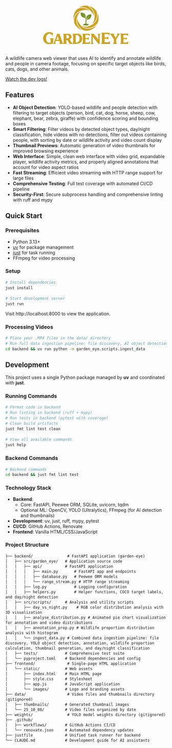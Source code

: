 
<div align="center">
  <img src="frontend/static/images/logo.png" alt="GardenEye Logo" width="80" />
  <br/>
  <img src="frontend/static/images/wordmark.png" alt="GardenEye" height="40" />
</div>

<br/>

A wildlife camera web viewer that uses AI to identify and annotate wildlife and people in camera footage, focusing on specific target objects like birds, cats, dogs, and other animals.

[Watch the dev logs!](https://youtube.com/playlist?list=PL2SaEVMy91qKqFED7C5Ah0m3iMt1X5nD4&si=FENz3UhlJ0tX4zfB)

## Features

- **AI Object Detection**: YOLO-based wildlife and people detection with filtering to target objects (person, bird, cat, dog, horse, sheep, cow, elephant, bear, zebra, giraffe) with confidence scoring and bounding boxes
- **Smart Filtering**: Filter videos by detected object types, day/night classification, hide videos with no detections, filter out videos containing people, with sorting by date or wildlife activity and video count display
- **Thumbnail Previews**: Automatic generation of video thumbnails for improved browsing experience
- **Web Interface**: Simple, clean web interface with video grid, expandable player, wildlife activity metrics, and properly aligned annotations that account for video aspect ratios
- **Fast Streaming**: Efficient video streaming with HTTP range support for large files
- **Comprehensive Testing**: Full test coverage with automated CI/CD pipeline
- **Security-First**: Secure subprocess handling and comprehensive linting with ruff and mypy

## Quick Start

### Prerequisites
- Python 3.13+
- [uv](https://github.com/astral-sh/uv) for package management
- [just](https://github.com/casey/just) for task running
- FFmpeg for video processing

### Setup
```bash
# Install dependencies
just install

# Start development server
just run
```

Visit http://localhost:8000 to view the application.

### Processing Videos
```bash
# Place your .MP4 files in the data/ directory
# Run full data ingestion pipeline: file discovery, AI object detection, wildlife proportion calculation, thumbnail generation, and day/night classification (requires dev dependencies)
cd backend && uv run python -m garden_eye.scripts.ingest_data
```

## Development

This project uses a single Python package managed by **uv** and coordinated with **just**.

### Running Commands
```bash
# Format code in backend
# Run linting in backend (ruff + mypy)
# Run tests in backend (pytest with coverage)
# Clean build artifacts
just fmt lint test clean

# View all available commands
just help
```

### Backend Commands
```bash
# Backend commands
cd backend && just fmt lint test
```

### Technology Stack
- **Backend**: 
  - Core: FastAPI, Peewee ORM, SQLite, uvicorn, tqdm
  - Optional ML: OpenCV, YOLO (Ultralytics), FFmpeg (for AI detection and thumbnails)
- **Development**: uv, just, ruff, mypy, pytest
- **CI/CD**: GitHub Actions, Renovate
- **Frontend**: Vanilla HTML/CSS/JavaScript

### Project Structure
```
├── backend/               # FastAPI application (garden-eye)
│   ├── src/garden_eye/   # Application source code
│   │   ├── api/          # FastAPI application
│   │   │   ├── main.py       # FastAPI app and endpoints
│   │   │   ├── database.py   # Peewee ORM models
│   │   │   └── range_stream.py # HTTP range streaming
│   │   ├── log.py            # Logging configuration
│   │   ├── helpers.py        # Helper functions, COCO target labels, and day/night detection
│   ├── src/scripts/      # Analysis and utility scripts  
│   │   ├── day_vs_night.py    # RGB color distribution analysis with 3D visualization
│   │   ├── analyse_distribution.py # Animated pie chart visualization for annotation and video distributions
│   │   ├── annotation_prop.py # Wildlife proportion distribution analysis with histogram
│   │   └── ingest_data.py # Combined data ingestion pipeline: file discovery, YOLO object detection, annotation, wildlife proportion calculation, thumbnail generation, and day/night classification
│   ├── tests/            # Comprehensive test suite
│   └── pyproject.toml    # Backend dependencies and config
├── frontend/              # Single-page HTML application
│   └── static/           # Web assets
│       ├── index.html    # Main HTML page
│       ├── style.css     # Stylesheet
│       ├── app.js        # JavaScript application
│       └── images/       # Logo and branding assets
├── data/                  # Video files and thumbnails directory (gitignored)
│   ├── thumbnails/       # Generated thumbnail images
│   └── 25_10_08/         # Video files organized by date
├── weights/               # YOLO model weights directory (gitignored)
├── .github/
│   ├── workflows/        # GitHub Actions CI/CD
│   └── renovate.json     # Automated dependency updates
├── justfile              # Unified task runner for backend
└── CLAUDE.md             # Development guide for AI assistants
```
